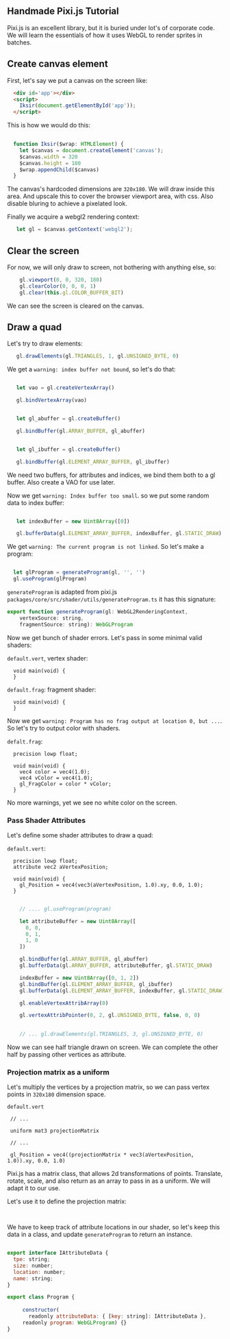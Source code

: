 ## Handmade Pixi.js Tutorial

Pixi.js is an excellent library, but it is buried under lot's of corporate code. We will learn the essentials of how it uses WebGL to render sprites in batches.


## Create canvas element

First, let's say we put a canvas on the screen like:



```html
  <div id='app'></div>
  <script>
    Iksir(document.getElementById('app'));
  </script>
```

This is how we would do this:

```js
 
  function Iksir($wrap: HTMLElement) {
    let $canvas = document.createElement('canvas');
    $canvas.width = 320
    $canvas.height = 180
    $wrap.appendChild($canvas)
  }

```

The canvas's hardcoded dimensions are `320x180`. We will draw inside this area. And upscale this to cover the browser viewport area, with css. Also disable bluring to achieve a pixelated look.

Finally we acquire a webgl2 rendering context:

```js
   let gl = $canvas.getContext('webgl2');
```

## Clear the screen

For now, we will only draw to screen, not bothering with anything else, so:

```js
    gl.viewport(0, 0, 320, 180)
    gl.clearColor(0, 0, 0, 1)
    gl.clear(this.gl.COLOR_BUFFER_BIT)
```

We can see the screen is cleared on the canvas.

## Draw a quad

Let's try to draw elements:

```js
   gl.drawElements(gl.TRIANGLES, 1, gl.UNSIGNED_BYTE, 0)
```

We get a `warning: index buffer not bound`, so let's do that:

```js

   let vao = gl.createVertexArray()

   gl.bindVertexArray(vao)


   let gl_abuffer = gl.createBuffer()

   gl.bindBuffer(gl.ARRAY_BUFFER, gl_abuffer)


   let gl_ibuffer = gl.createBuffer()

   gl.bindBuffer(gl.ELEMENT_ARRAY_BUFFER, gl_ibuffer)

```

We need two buffers, for attributes and indices, we bind them both to a gl buffer. Also create a VAO for use later.

Now we get `warning: Index buffer too small`. so we put some random data to index buffer:

```js

   let indexBuffer = new Uint8Array([0])

   gl.bufferData(gl.ELEMENT_ARRAY_BUFFER, indexBuffer, gl.STATIC_DRAW)

```

We get `warning: The current program is not linked`. So let's make a program:

```js

  let glProgram = generateProgram(gl, '', '')
  gl.useProgram(glProgram)
```

`generateProgram` is adapted from pixi.js `packages/core/src/shader/utils/generateProgram.ts` it has this signature:


```js
export function generateProgram(gl: WebGL2RenderingContext,
    vertexSource: string,
    fragmentSource: string): WebGLProgram
```

Now we get bunch of shader errors. Let's pass in some minimal valid shaders:

`default.vert`, vertex shader:
```
  void main(void) {
  }
```


`default.frag`: fragment shader:
```
  void main(void) {
  }
```

Now we get `warning: Program has no frag output at location 0, but ...`. So let's try to output color with shaders.

`defalt.frag`:
```
  precision lowp float;

  void main(void) {
    vec4 color = vec4(1.0);
    vec4 vColor = vec4(1.0);
    gl_FragColor = color * vColor; 
  } 
```

No more warnings, yet we see no white color on the screen.


### Pass Shader Attributes 

Let's define some shader attributes to draw a quad:

`default.vert`:
```
  precision lowp float;
  attribute vec2 aVertexPosition;
  
  void main(void) {
    gl_Position = vec4(vec3(aVertexPosition, 1.0).xy, 0.0, 1.0);
  }
```


```js

    // .... gl.useProgram(program)

    let attributeBuffer = new Uint8Array([
      0, 0,
      0, 1,
      1, 0
    ])

    gl.bindBuffer(gl.ARRAY_BUFFER, gl_abuffer)
    gl.bufferData(gl.ARRAY_BUFFER, attributeBuffer, gl.STATIC_DRAW)

    indexBuffer = new Uint8Array([0, 1, 2])
    gl.bindBuffer(gl.ELEMENT_ARRAY_BUFFER, gl_ibuffer)
    gl.bufferData(gl.ELEMENT_ARRAY_BUFFER, indexBuffer, gl.STATIC_DRAW)

    gl.enableVertexAttribArray(0)

    gl.vertexAttribPointer(0, 2, gl.UNSIGNED_BYTE, false, 0, 0)

   
    // ... gl.drawElements(gl.TRIANGLES, 3, gl.UNSIGNED_BYTE, 0)

```

Now we can see half triangle drawn on screen. We can complete the other half by passing other vertices as attribute. 


### Projection matrix as a uniform

Let's multiply the vertices by a projection matrix, so we can pass vertex points in `320x180` dimension space.

`default.vert`
```
 // ...

 uniform mat3 projectionMatrix

 // ...
 
 gl_Position = vec4((projectionMatrix * vec3(aVertexPosition, 1.0)).xy, 0.0, 1.0) 
```

Pixi.js has a matrix class, that allows 2d transformations of points. Translate, rotate, scale, and also return as an array to pass in as a uniform. We will adapt it to our use.

Let's use it to define the projection matrix:

```js
  
```


We have to keep track of attribute locations in our shader, so let's keep this data in a class, and update `generateProgram` to return an instance. 


```js

export interface IAttributeData {
  tpe: string;
  size: number;
  location: number;
  name: string;
}

export class Program {
  
     constructor(
       readonly attributeData: { [key: string]: IAttributeData },
     readonly program: WebGLProgram) {}
}


```


